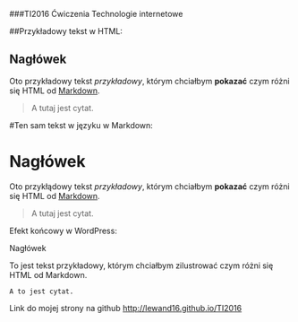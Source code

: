 ###TI2016
Ćwiczenia Technologie internetowe

##Przykładowy tekst w HTML:

<h2>Nagłówek</h2>

Oto przykładowy tekst <em>przykładowy</em>, którym chciałbym <strong>pokazać</strong> czym różni się HTML od <a href="http://blog.moridin.pl/2011/05/Markdown">Markdown</a>.

<blockquote>A tutaj jest cytat.</blockquote>

#Ten sam tekst w języku w Markdown:

# Nagłówek

Oto przykłądowy tekst *przykładowy*, którym chciałbym **pokazać** czym różni się HTML od [Markdown](http://blog.moridin.pl/2011/05/Markdown).

> A tutaj jest cytat.

Efekt końcowy  w WordPress:

Nagłówek

To jest tekst przykładowy, którym chciałbym zilustrować czym różni się HTML od Markdown.

    A to jest cytat.



Link do mojej strony na github http://lewand16.github.io/TI2016

